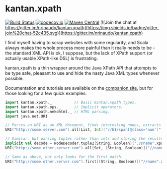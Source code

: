 # kantan.xpath

[![Build Status](https://travis-ci.org/nrinaudo/kantan.xpath.svg?branch=master)](https://travis-ci.org/nrinaudo/kantan.xpath)
[![codecov.io](http://codecov.io/github/nrinaudo/kantan.xpath/coverage.svg?branch=master)](http://codecov.io/github/nrinaudo/kantan.xpath)
[![Maven Central](https://maven-badges.herokuapp.com/maven-central/com.nrinaudo/kantan.xpath_2.11/badge.svg)](https://maven-badges.herokuapp.com/maven-central/com.nrinaudo/kantan.xpath_2.11)
[![Join the chat at https://gitter.im/nrinaudo/kantan.xpath](https://img.shields.io/badge/gitter-join%20chat-52c435.svg)](https://gitter.im/nrinaudo/kantan.xpath)

I find myself having to scrap websites with some regularity, and Scala always makes the whole process
more painful than it really needs to be - the standard XML API is ok, I suppose, but the lack of XPath support
(or actually usable XPath-like DSL) is frustrating.

kantan.xpath is a thin wrapper around the Java XPath API that attempts to be type safe, pleasant to use and hide the
nasty Java XML types whenever possible.

Documentation and tutorials are available on the [companion site](https://nrinaudo.github.io/kantan.xpath/), but for
those looking for a few quick examples:

```scala
import kantan.xpath._          // Basic kantan.xpath types.
import kantan.xpath.ops._      // Implicit operators.
import kantan.xpath.nekohtml._ // HTML parsing.
import java.net.URI

// Parses an URI as an XML document, finds interesting nodes, extracts their values as ints and store them in a list. 
URI("http://some.server.com").all[List, Int]("//h1/span[@class='num']".xpath)

// Similar, but parsing tuples rather than ints and storing the results in a set.
implicit val decode = NodeDecoder.tuple2[String, Boolean]("./@name".xpath, "./@count".xpath")
URI("http://some.other.server.com").all[Set, (String, Boolean)]("//name".xpath)

// Same as above, but only looks for the first match.
URI("http://some.other.server.com").first[(String, Boolean)]("//name".xpath)
```
 
